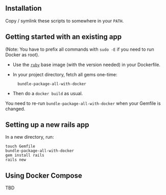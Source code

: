 ## Installation

Copy / symlink these scripts to somewhere in your `PATH`.

## Getting started with an existing app

(Note: You have to prefix all commands with `sudo -E` if you need to run Docker as root).

* Use the [`ruby`](https://hub.docker.com/_/ruby/) base image (with the version needed) in your Dockerfile.

* In your project directory, fetch all gems one-time:

        bundle-package-all-with-docker

* Then do a `docker build` as usual.

You need to re-run `bundle-package-all-with-docker` when your Gemfile is changed.

## Setting up a new rails app

In a new directory, run:

    touch Gemfile
    bundle-package-all-with-docker
    gem install rails
    rails new

## Using Docker Compose

TBD

